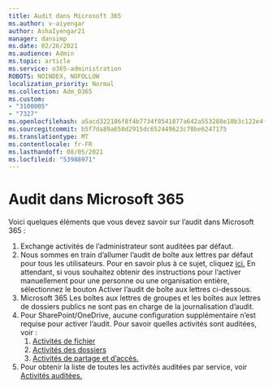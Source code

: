 ```yaml
---
title: Audit dans Microsoft 365
ms.author: v-aiyengar
author: AshaIyengar21
manager: dansimp
ms.date: 02/26/2021
ms.audience: Admin
ms.topic: article
ms.service: o365-administration
ROBOTS: NOINDEX, NOFOLLOW
localization_priority: Normal
ms.collection: Adm_O365
ms.custom:
- "3100005"
- "7327"
ms.openlocfilehash: a5acd322186f8f4b7734f8541877a642a553288e10b3c122e4f276b9bb611308
ms.sourcegitcommit: b5f7da89a650d2915dc652449623c78be6247175
ms.translationtype: MT
ms.contentlocale: fr-FR
ms.lasthandoff: 08/05/2021
ms.locfileid: "53988971"
---
```

# <a name="auditing-in-microsoft-365"></a>Audit dans Microsoft 365

Voici quelques éléments que vous devez savoir sur l’audit dans Microsoft 365 :

1. Exchange activités de l’administrateur sont auditées par défaut.
1. Nous sommes en train d’allumer l’audit de boîte aux lettres par défaut pour tous les utilisateurs. Pour en savoir plus à ce sujet, cliquez [ici.](https://techcommunity.microsoft.com/t5/Security-Privacy-and-Compliance/Exchange-Mailbox-Auditing-will-be-enabled-by-default/ba-p/215171) En attendant, si vous souhaitez obtenir des instructions pour l’activer manuellement pour une personne ou une organisation entière, sélectionnez le bouton Activer l’audit de boîte aux lettres ci-dessous.
1. Microsoft 365 Les boîtes aux lettres de groupes et les boîtes aux lettres de dossiers publics ne sont pas en charge de la journalisation d’audit.
1. Pour SharePoint/OneDrive, aucune configuration supplémentaire n’est requise pour activer l’audit. Pour savoir quelles activités sont auditées, voir :
    1. [Activités de fichier](https://docs.microsoft.com/office365/securitycompliance/search-the-audit-log-in-security-and-compliance#file-and-page-activities)
    1. [Activités des dossiers](https://docs.microsoft.com/office365/securitycompliance/search-the-audit-log-in-security-and-compliance#folder-activities)
    1. [Activités de partage et d’accès.](https://docs.microsoft.com/office365/securitycompliance/search-the-audit-log-in-security-and-compliance#sharing-and-access-request-activities)
1. Pour obtenir la liste de toutes les activités auditées par service, voir [Activités auditées.](https://docs.microsoft.com/office365/securitycompliance/search-the-audit-log-in-security-and-compliance#audited-activities)
